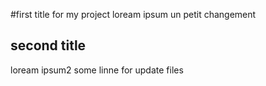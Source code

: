 #first title for my project
loream ipsum
un petit changement 
## second title
loream ipsum2
some linne for update files